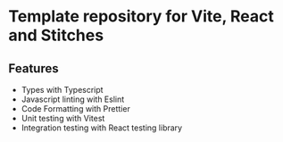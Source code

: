 # Template repository for Vite, React and Stitches

## Features

- Types with Typescript
- Javascript linting with Eslint
- Code Formatting with Prettier
- Unit testing with Vitest
- Integration testing with React testing library
